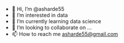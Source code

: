 - 👋 Hi, I’m @asharde55
- 👀 I’m interested in data
- 🌱 I’m currently learning data science
- 💞️ I’m looking to collaborate on ...
- 📫 How to reach me asharde55@gmail.com

<!---
asharde55/asharde55 is a ✨ special ✨ repository because its `README.md` (this file) appears on your GitHub profile.
You can click the Preview link to take a look at your changes.
--->
